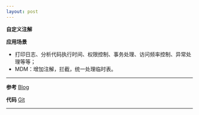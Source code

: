 ```yaml
---
layout: post
--- 
```


**自定义注解**
 
 
**应用场景**

 * 打印日志、分析代码执行时间、权限控制、事务处理、访问频率控制、异常处理等等；
 * MDM：增加注解，拦截，统一处理临时表。
  
 ***
 
**参考**
 [Blog](https://blog.csdn.net/u014717036/article/details/79039803)
 
**代码**
 [Git](https://github.com/werthergit/springboot-annotation)
 
****
  